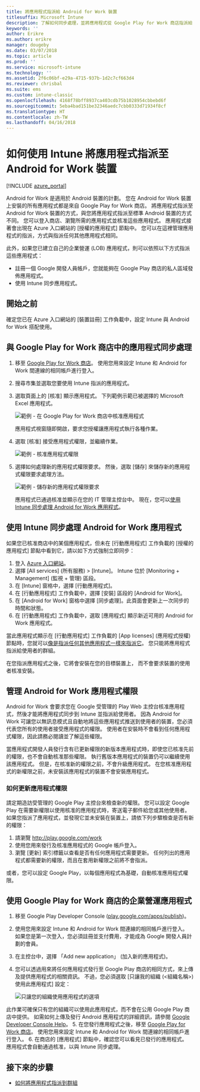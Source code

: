 ```yaml
---
title: 將應用程式指派給 Android for Work 裝置
titlesuffix: Microsoft Intune
description: 了解如何同步處理，並將應用程式從 Google Play for Work 商店指派給 Android for Work 裝置。
keywords: ''
author: Erikre
ms.author: erikre
manager: dougeby
ms.date: 03/07/2018
ms.topic: article
ms.prod: ''
ms.service: microsoft-intune
ms.technology: ''
ms.assetid: 2f6c06bf-e29a-4715-937b-1d2c7cf663d4
ms.reviewer: chrisbal
ms.suite: ems
ms.custom: intune-classic
ms.openlocfilehash: 4168f78bff8937ca403cdb75b1028954cbbebd6f
ms.sourcegitcommit: 5eba4bad151be32346aedc7cbb0333d71934f8cf
ms.translationtype: HT
ms.contentlocale: zh-TW
ms.lasthandoff: 04/16/2018
---
```

# <a name="how-to-assign-apps-to-android-for-work-devices-with-intune"></a>如何使用 Intune 將應用程式指派至 Android for Work 裝置

[!INCLUDE [azure_portal](./includes/azure_portal.md)]

Android for Work 是適用於 Android 裝置的計劃。 您在 Android for Work 裝置上安裝的所有應用程式都是來自 Google Play for Work 商店。 將應用程式指派至 Android for Work 裝置的方式，與您將應用程式指派至標準 Android 裝置的方式不同。 您可以登入商店、瀏覽所需的應用程式並核准這些應用程式。 應用程式接著會出現在 Azure 入口網站的 [授權的應用程式] 節點中。 您可以在這裡管理應用程式的指派，方式與指派任何其他應用程式相同。

此外，如果您已建立自己的企業營運 (LOB) 應用程式，則可以依照以下方式指派這些應用程式：
- 註冊一個 Google 開發人員帳戶，您就能夠在 Google Play 商店的私人區域發佈應用程式。
- 使用 Intune 同步應用程式。

## <a name="before-you-start"></a>開始之前

確定您已在 Azure 入口網站的 [裝置註冊] 工作負載中，設定 Intune 與 Android for Work 搭配使用。

## <a name="synchronize-an-app-from-the-google-play-for-work-store"></a>與 Google Play for Work 商店中的應用程式同步處理

1. 移至 [Google Play for Work 商店](https://play.google.com/work)。 使用您用來設定 Intune 和 Android for Work 間連線的相同帳戶進行登入。
2. 搜尋市集並選取您要使用 Intune 指派的應用程式。
3. 選取頁面上的 [核准] 顯示應用程式。 下列範例示範已被選擇的 Microsoft Excel 應用程式。</br>

    ![範例 - 在 Google Play for Work 商店中核准應用程式](media/approve.png)</br>
    
   應用程式視窗隨即開啟，要求您授權讓應用程式執行各種作業。 

4. 選取 [核准] 接受應用程式權限，並繼續作業。</br>

    ![範例 - 核准應用程式權限](media/approve-app-permissions.png)

5. 選擇如何處理新的應用程式權限要求。 然後，選取 [儲存] 來儲存新的應用程式權限要求處理方法。</br>

    ![範例 - 儲存新的應用程式權限要求](media/approve-app-settings.png)</br>

    應用程式已通過核准並顯示在您的 IT 管理主控台中。 現在，您可以[使用 Intune 同步處理 Android for Work 應用程式](apps-add-android-for-work.md#sync-an-android-for-work-app-with-intune)。 

## <a name="sync-an-android-for-work-app-with-intune"></a>使用 Intune 同步處理 Android for Work 應用程式

如果您已核准商店中的某個應用程式，但未在 [行動應用程式] 工作負載的 [授權的應用程式] 節點中看到它，請以如下方式強制立即同步：

1. 登入 [Azure 入口網站](https://portal.azure.com)。
2. 選擇 [All services] (所有服務) > [Intune]。 Intune 位於 [Monitoring + Management] (監視 + 管理) 區段。
3. 在 [Intune] 窗格中，選擇 [行動應用程式]。
4. 在 [行動應用程式] 工作負載中，選擇 [安裝] 區段的 [Android for Work]。
5. 在 [Android for Work] 窗格中選擇 [同步處理]。此頁面會更新上一次同步的時間和狀態。
6. 在 [行動應用程式] 工作負載中，選取 [應用程式] 顯示新近可用的 Android for Work 應用程式。

當此應用程式顯示在 [行動應用程式] 工作負載的 [App licenses] (應用程式授權) 節點時，您就可以[像是指派任何其他應用程式一樣來指派它](/intune-azure/manage-apps/deploy-apps)。 您只能將應用程式指派給使用者的群組。

在您指派應用程式之後，它將會安裝在您的目標裝置上， 而不會要求裝置的使用者核准安裝。

## <a name="manage-android-for-work-app-permissions"></a>管理 Android for Work 應用程式權限
Android for Work 會要求您在 Google 受管理的 Play Web 主控台核准應用程式，然後才能將應用程式同步到 Intune 並指派給使用者。  因為 Android for Work 可讓您以無訊息模式且自動地將這些應用程式推送到使用者的裝置，您必須代表您所有的使用者接受應用程式的權限。  使用者在安裝時不會看到任何應用程式權限，因此請務必閱讀並了解這些權限。

當應用程式開發人員發行含有已更新權限的新版本應用程式時，即使您已核准先前的權限，也不會自動核准那些權限。 執行舊版本應用程式的裝置仍可以繼續使用該應用程式。 但是，在核准新的權限之前，不會升級應用程式。 在您核准應用程式的新權限之前，未安裝該應用程式的裝置不會安裝應用程式。

### <a name="how-to-update-app-permissions"></a>如何更新應用程式權限

請定期造訪受管理的 Google Play 主控台來檢查新的權限。 您可以設定 Google Play 在需要新權限以使用核准的應用程式時，寄送電子郵件給您或其他使用者。 如果您指派了應用程式，並發現它並未安裝在裝置上，請依下列步驟檢查是否有新的權限：

1. 請瀏覽 http://play.google.com/work
2. 使用您用來發行及核准應用程式的 Google 帳戶登入。
3. 瀏覽 [更新] 索引標籤以查看是否有任何應用程式需要更新。  任何列出的應用程式都需要新的權限，而且在套用新權限之前將不會指派。  

或者，您可以設定 Google Play，以每個應用程式為基礎，自動核准應用程式權限。 

## <a name="working-with-a-line-of-business-app-from-the-google-play-for-work-store"></a>使用 Google Play for Work 商店的企業營運應用程式

1. 移至 Google Play Developer Console ([play.google.com/apps/publish](https://play.google.com/apps/publish))。
2. 使用您用來設定 Intune 和 Android for Work 間連線的相同帳戶進行登入。 如果您是第一次登入，您必須註冊並支付費用，才能成為 Google 開發人員計劃的會員。
3. 在主控台中，選擇 「Add new application」 \(加入新的應用程式)。
4. 您可以透過用來將任何應用程式發行至 Google Play 商店的相同方式，來上傳及提供應用程式的相關資訊。 不過，您必須選取 [只讓我的組織 (<組織名稱>) 使用此應用程式] 設定：</br>

    ![只讓您的組織使用應用程式的選項](media/restrict.png)</br>

此作業可確保只有您的組織可以使用此應用程式，而不會在公用 Google Play 商店中提供。
如需如何上傳及發行 Android 應用程式的詳細資訊，請參閱 [Google Developer Console Help](https://support.google.com/googleplay/android-developer/answer/113469)。
5. 在您發行應用程式之後，移至 [Google Play for Work 商店](https://play.google.com/work)。 使用您用來設定 Intune 和 Android for Work 間連線的相同帳戶進行登入。
6. 在商店的 [應用程式] 節點中，確認您可以看見已發行的應用程式。 應用程式會自動通過核准，以與 Intune 同步處理。

## <a name="next-steps"></a>接下來的步驟

- [如何將應用程式指派到群組](apps-deploy.md)

